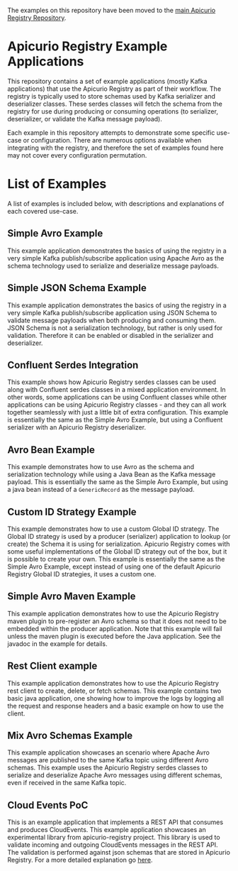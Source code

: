 The examples on this repository have been moved to the [main Apicurio Registry Repository](https://github.com/Apicurio/apicurio-registry/examples).



# Apicurio Registry Example Applications
This repository contains a set of example applications (mostly Kafka applications) that use the
Apicurio Registry as part of their workflow.  The registry is typically used to store schemas 
used by Kafka serializer and deserializer classes.  These serdes classes will fetch the schema
from the registry for use during producing or consuming operations (to serializer, deserializer, 
or validate the Kafka message payload).

Each example in this repository attempts to demonstrate some specific use-case or configuration.
There are numerous options available when integrating with the registry, and therefore the set
of examples found here may not cover every configuration permutation.

# List of Examples
A list of examples is included below, with descriptions and explanations of each covered use-case.

## Simple Avro Example
This example application demonstrates the basics of using the registry in a very simple Kafka 
publish/subscribe application using Apache Avro as the schema technology used to serialize 
and deserialize message payloads.  

## Simple JSON Schema Example
This example application demonstrates the basics of using the registry in a very simple Kafka 
publish/subscribe application using JSON Schema to validate message payloads when both producing 
and consuming them.  JSON Schema is not a serialization technology, but rather is only used for
validation.  Therefore it can be enabled or disabled in the serializer and deserializer.

## Confluent Serdes Integration
This example shows how Apicurio Registry serdes classes can be used along with Confluent serdes
classes in a mixed application environment.  In other words, some applications can be using
Confluent classes while other applications can be using Apicurio Registry classes - and they
can all work together seamlessly with just a little bit of extra configuration.  This example
is essentially the same as the Simple Avro Example, but using a Confluent serializer with an
Apicurio Registry deserializer.

## Avro Bean Example
This example demonstrates how to use Avro as the schema and serialization technology while 
using a Java Bean as the Kafka message payload.  This is essentially the same as the Simple
Avro Example, but using a java bean instead of a `GenericRecord` as the message payload.

## Custom ID Strategy Example
This example demonstrates how to use a custom Global ID strategy.  The Global ID strategy is
used by a producer (serializer) application to lookup (or create) the Schema it is using for
serialization.  Apicurio Registry comes with some useful implementations of the Global ID
strategy out of the box, but it is possible to create your own.  This example is essentially
the same as the Simple Avro Example, except instead of using one of the default Apicurio
Registry Global ID strategies, it uses a custom one.

## Simple Avro Maven Example
This example application demonstrates how to use the Apicurio Registry maven plugin to 
pre-register an Avro schema so that it does not need to be embedded within the producer
application.  Note that this example will fail unless the maven plugin is executed before
the Java application.  See the javadoc in the example for details.

## Rest Client example
This example application demonstrates how to use the Apicurio Registry rest client to create, 
delete, or fetch schemas. This example contains two basic java application, one showing how to 
improve the logs by logging all the request and response headers and a basic example on how to 
use the client.

## Mix Avro Schemas Example
This example application showcases an scenario where Apache Avro messages are published to the same
Kafka topic using different Avro schemas. This example uses the Apicurio Registry serdes classes to serialize
and deserialize Apache Avro messages using different schemas, even if received in the same Kafka topic.

## Cloud Events PoC
This is an example application that implements a REST API that consumes and produces CloudEvents.
This example application showcases an experimental library from apicurio-registry project. This library is used to validate incoming and outgoing CloudEvents messages in the REST API.
The validation is performed against json schemas that are stored in Apicurio Registry. For a more detailed explanation go [here](../apicurio-registry/examples/cloudevents/README.md).
